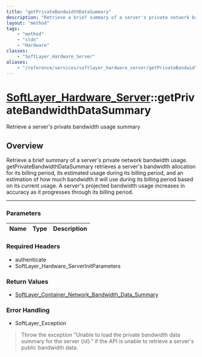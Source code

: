 ```yaml
---
title: "getPrivateBandwidthDataSummary"
description: "Retrieve a brief summary of a server's private network bandwidth usage. getPrivateBandwidthDataSummary retrieves a serve... "
layout: "method"
tags:
    - "method"
    - "sldn"
    - "Hardware"
classes:
    - "SoftLayer_Hardware_Server"
aliases:
    - "/reference/services/softlayer_hardware_server/getPrivateBandwidthDataSummary"
---
```

# [SoftLayer_Hardware_Server](/reference/services/SoftLayer_Hardware_Server)::getPrivateBandwidthDataSummary


Retrieve a server's private bandwidth usage summary


## Overview 
Retrieve a brief summary of a server's private network bandwidth usage. getPrivateBandwidthDataSummary retrieves a server's bandwidth allocation for its billing period, its estimated usage during its billing period, and an estimation of how much bandwidth it will use during its billing period based on its current usage. A server's projected bandwidth usage increases in accuracy as it progresses through its billing period. 

-----

### Parameters 
|Name | Type | Description |
| --- | --- | --- |


### Required Headers
* authenticate
* SoftLayer_Hardware_ServerInitParameters


### Return Values
* <a href='/reference/datatypes/SoftLayer_Container_Network_Bandwidth_Data_Summary'>SoftLayer_Container_Network_Bandwidth_Data_Summary </a>



### Error Handling

* SoftLayer_Exception 

> Throw the exception "Unable to load the private bandwidth data summary for the server {id}." if the API is unable to retrieve a server's public bandwidth data. 



